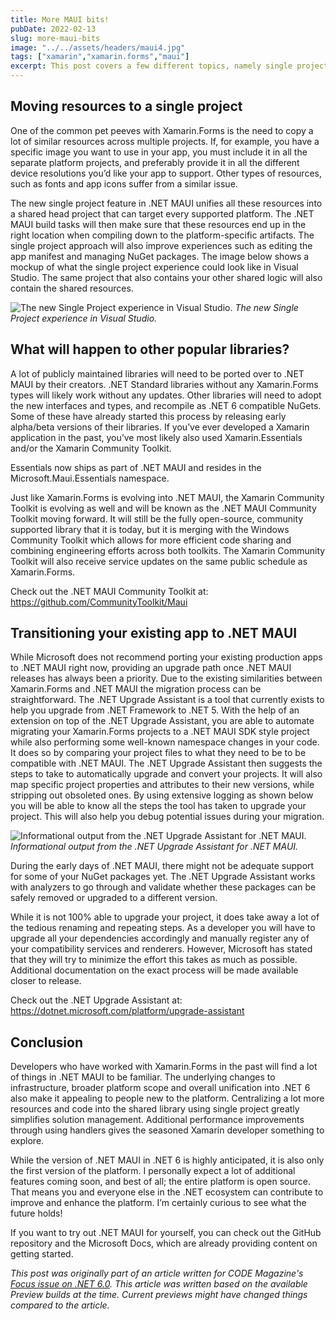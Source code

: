 ```yaml
---
title: More MAUI bits!
pubDate: 2022-02-13
slug: more-maui-bits
image: "../../assets/headers/maui4.jpg"
tags: ["xamarin","xamarin.forms","maui"]
excerpt: This post covers a few different topics, namely single project, the Xamarin Community Toolkit and migrating from Xamarin.Forms to MAUI.
---
```


## Moving resources to a single project

One of the common pet peeves with Xamarin.Forms is the need to copy a lot of similar resources across multiple projects. If, for example, you have a specific image you want to use in your app, you must include it in all the separate platform projects, and preferably provide it in all the different device resolutions you’d like your app to support. Other types of resources, such as fonts and app icons suffer from a similar issue.

The new single project feature in .NET MAUI unifies all these resources into a shared head project that can target every supported platform. The .NET MAUI build tasks will then make sure that these resources end up in the right location when compiling down to the platform-specific artifacts. The single project approach will also improve experiences such as editing the app manifest and managing NuGet packages. The image below shows a mockup of what the single project experience could look like in Visual Studio. The same project that also contains your other shared logic will also contain the shared resources.

![The new Single Project experience in Visual Studio.](/images/posts/singleproject.jpg)
*The new Single Project experience in Visual Studio.*

## What will happen to other popular libraries?

A lot of publicly maintained libraries will need to be ported over to .NET MAUI by their creators. .NET Standard libraries without any Xamarin.Forms types will likely work without any updates. Other libraries will need to adopt the new interfaces and types, and recompile as .NET 6 compatible NuGets. Some of these have already started this process by releasing early alpha/beta versions of their libraries. If you’ve ever developed a Xamarin application in the past, you’ve most likely also used Xamarin.Essentials and/or the Xamarin Community Toolkit. 

Essentials now ships as part of .NET MAUI and resides in the Microsoft.Maui.Essentials namespace. 

Just like Xamarin.Forms is evolving into .NET MAUI, the Xamarin Community Toolkit is evolving as well and will be known as the .NET MAUI Community Toolkit moving forward. It will still be the fully open-source, community supported library that it is today, but it is merging with the Windows Community Toolkit which allows for more efficient code sharing and combining engineering efforts across both toolkits. The Xamarin Community Toolkit will also receive service updates on the same public schedule as Xamarin.Forms.

Check out the .NET MAUI Community Toolkit at: https://github.com/CommunityToolkit/Maui

## Transitioning your existing app to .NET MAUI

While Microsoft does not recommend porting your existing production apps to .NET MAUI right now, providing an upgrade path once .NET MAUI releases has always been a priority. Due to the existing similarities between Xamarin.Forms and .NET MAUI the migration process can be straightforward. The .NET Upgrade Assistant is a tool that currently exists to help you upgrade from .NET Framework to .NET 5. With the help of an extension on top of the .NET Upgrade Assistant, you are able to automate migrating your Xamarin.Forms projects to a .NET MAUI SDK style project while also performing some well-known namespace changes in your code. It does so by comparing your project files to what they need to be to be compatible with .NET MAUI. The .NET Upgrade Assistant then suggests the steps to take to automatically upgrade and convert your projects. It will also map specific project properties and attributes to their new versions, while stripping out obsoleted ones. By using extensive logging as shown below you will be able to know all the steps the tool has taken to upgrade your project. This will also help you debug potential issues during your migration.

![Informational output from the .NET Upgrade Assistant for .NET MAUI.](/images/posts/upgradeassistant.jpg)
*Informational output from the .NET Upgrade Assistant for .NET MAUI.*

During the early days of .NET MAUI, there might not be adequate support for some of your NuGet packages yet. The .NET Upgrade Assistant works with analyzers to go through and validate whether these packages can be safely removed or upgraded to a different version.

While it is not 100% able to upgrade your project, it does take away a lot of the tedious renaming and repeating steps. As a developer you will have to upgrade all your dependencies accordingly and manually register any of your compatibility services and renderers. However, Microsoft has stated that they will try to minimize the effort this takes as much as possible. Additional documentation on the exact process will be made available closer to release.

Check out the .NET Upgrade Assistant at: https://dotnet.microsoft.com/platform/upgrade-assistant

## Conclusion

Developers who have worked with Xamarin.Forms in the past will find a lot of things in .NET MAUI to be familiar. The underlying changes to infrastructure, broader platform scope and overall unification into .NET 6 also make it appealing to people new to the platform. Centralizing a lot more resources and code into the shared library using single project greatly simplifies solution management. Additional performance improvements through using handlers gives the seasoned Xamarin developer something to explore. 

While the version of .NET MAUI in .NET 6 is highly anticipated, it is also only the first version of the platform. I personally expect a lot of additional features coming soon, and best of all; the entire platform is open source. That means you and everyone else in the .NET ecosystem can contribute to improve and enhance the platform. I’m certainly curious to see what the future holds!

If you want to try out .NET MAUI for yourself, you can check out the GitHub repository and the Microsoft Docs, which are already providing content on getting started.

_This post was originally part of an article written for CODE Magazine's [Focus issue on .NET 6.0](https://www.codemag.com/Magazine/Issue/dotnet6). This article was written based on the available Preview builds at the time. Current previews might have changed things compared to the article._